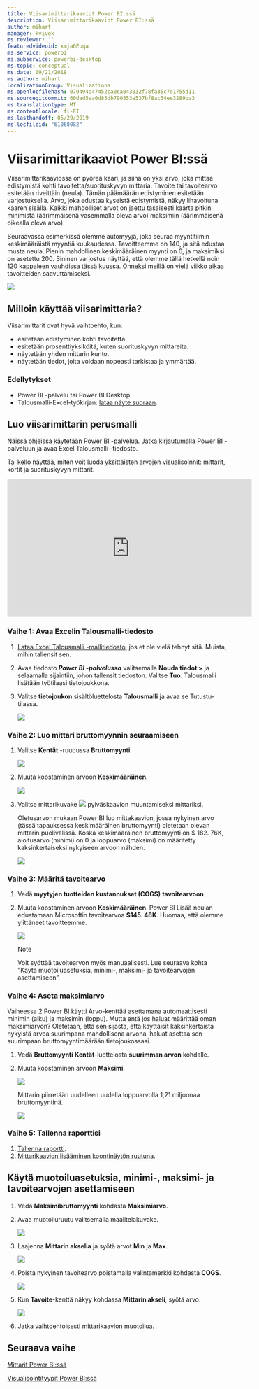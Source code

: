 ```yaml
---
title: Viisarimittarikaaviot Power BI:ssä
description: Viisarimittarikaaviot Power BI:ssä
author: mihart
manager: kvivek
ms.reviewer: ''
featuredvideoid: xmja6Epqa
ms.service: powerbi
ms.subservice: powerbi-desktop
ms.topic: conceptual
ms.date: 09/21/2018
ms.author: mihart
LocalizationGroup: Visualizations
ms.openlocfilehash: 079494a47452ca0ca043032f78fa35c7d1755d11
ms.sourcegitcommit: 60dad5aa0d85db790553e537bf8ac34ee3289ba3
ms.translationtype: MT
ms.contentlocale: fi-FI
ms.lasthandoff: 05/29/2019
ms.locfileid: "61068082"
---
```

# <a name="radial-gauge-charts-in-power-bi"></a>Viisarimittarikaaviot Power BI:ssä
Viisarimittarikaaviossa on pyöreä kaari, ja siinä on yksi arvo, joka mittaa edistymistä kohti tavoitetta/suorituskyvyn mittaria.  Tavoite tai tavoitearvo esitetään riveittäin (neula). Tämän päämäärän edistyminen esitetään varjostuksella.  Arvo, joka edustaa kyseistä edistymistä, näkyy lihavoituna kaaren sisällä. Kaikki mahdolliset arvot on jaettu tasaisesti kaarta pitkin minimistä (äärimmäisenä vasemmalla oleva arvo) maksimiin (äärimmäisenä oikealla oleva arvo).

Seuraavassa esimerkissä olemme automyyjä, joka seuraa myyntitiimin keskimääräistä myyntiä kuukaudessa. Tavoitteemme on 140, ja sitä edustaa musta neula.  Pienin mahdollinen keskimääräinen myynti on 0, ja maksimiksi on asetettu 200.  Sininen varjostus näyttää, että olemme tällä hetkellä noin 120 kappaleen vauhdissa tässä kuussa. Onneksi meillä on vielä viikko aikaa tavoitteiden saavuttamiseksi.

![](media/power-bi-visualization-radial-gauge-charts/gauge_m.png)

## <a name="when-to-use-a-radial-gauge"></a>Milloin käyttää viisarimittaria?
Viisarimittarit ovat hyvä vaihtoehto, kun:

* esitetään edistyminen kohti tavoitetta.
* esitetään prosenttiyksiköitä, kuten suorituskyvyn mittareita.
* näytetään yhden mittarin kunto.
* näytetään tiedot, joita voidaan nopeasti tarkistaa ja ymmärtää.

### <a name="prerequisites"></a>Edellytykset
 - Power BI -palvelu tai Power BI Desktop
 - Talousmalli-Excel-työkirjan: [lataa näyte suoraan](http://go.microsoft.com/fwlink/?LinkID=521962).

## <a name="create-a-basic-radial-gauge"></a>Luo viisarimittarin perusmalli
Näissä ohjeissa käytetään Power BI -palvelua. Jatka kirjautumalla Power BI -palveluun ja avaa Excel Talousmalli -tiedosto.  

Tai kello näyttää, miten voit luoda yksittäisten arvojen visualisoinnit: mittarit, kortit ja suorituskyvyn mittarit.

<iframe width="560" height="315" src="https://www.youtube.com/embed/xmja6EpqaO0?list=PL1N57mwBHtN0JFoKSR0n-tBkUJHeMP2cP" frameborder="0" allowfullscreen></iframe>

### <a name="step-1-open-the-financial-sample-excel-file"></a>Vaihe 1: Avaa Excelin Talousmalli-tiedosto
1. [Lataa Excel Talousmalli -mallitiedosto](../sample-financial-download.md), jos et ole vielä tehnyt sitä. Muista, mihin tallensit sen.

2. Avaa tiedosto ***Power BI -palvelussa*** valitsemalla **Nouda tiedot \>**  ja selaamalla sijaintiin, johon tallensit tiedoston. Valitse **Tuo**. Talousmalli lisätään työtilaasi tietojoukkona.

3. Valitse **tietojoukon** sisältöluettelosta **Talousmalli** ja avaa se Tutustu-tilassa.

    ![](media/power-bi-visualization-radial-gauge-charts/power-bi-dataset.png)

### <a name="step-2-create-a-gauge-to-track-gross-sales"></a>Vaihe 2: Luo mittari bruttomyynnin seuraamiseen
1. Valitse **Kentät** -ruudussa **Bruttomyynti**.
   
   ![](media/power-bi-visualization-radial-gauge-charts/grosssalesvalue_new.png)
2. Muuta koostaminen arvoon **Keskimääräinen**.
   
   ![](media/power-bi-visualization-radial-gauge-charts/changetoaverage_new.png)
3. Valitse mittarikuvake ![](media/power-bi-visualization-radial-gauge-charts/gaugeicon_new.png) pylväskaavion muuntamiseksi mittariksi.
   
   Oletusarvon mukaan Power BI luo mittakaavion, jossa nykyinen arvo (tässä tapauksessa keskimääräinen bruttomyynti) oletetaan olevan mittarin puolivälissä. Koska keskimääräinen bruttomyynti on $ 182. 76K, aloitusarvo (minimi) on 0 ja loppuarvo (maksimi) on määritetty kaksinkertaiseksi nykyiseen arvoon nähden.
   
   ![](media/power-bi-visualization-radial-gauge-charts/gauge_no_target.png)

### <a name="step-3-set-a-target-value"></a>Vaihe 3: Määritä tavoitearvo
1. Vedä **myytyjen tuotteiden kustannukset (COGS)** **tavoitearvoon**.
2. Muuta koostaminen arvoon **Keskimääräinen**.
   Power BI Lisää neulan edustamaan Microsoftin tavoitearvoa **$145. 48K**. Huomaa, että olemme ylittäneet tavoitteemme.
   
   ![](media/power-bi-visualization-radial-gauge-charts/gaugeinprogress_new.png)
   
   > [!NOTE]
   > Voit syöttää tavoitearvon myös manuaalisesti.  Lue seuraava kohta ”Käytä muotoiluasetuksia, minimi-, maksimi- ja tavoitearvojen asettamiseen”.
   > 
   > 

### <a name="step-4-set-a-maximum-value"></a>Vaihe 4: Aseta maksimiarvo
Vaiheessa 2 Power BI käytti Arvo-kenttää asettamana automaattisesti minimin (alku) ja maksimin (loppu).  Mutta entä jos haluat määrittää oman maksimiarvon?  Oletetaan, että sen sijasta, että käyttäisit kaksinkertaista nykyistä arvoa suurimpana mahdollisena arvona, haluat asettaa sen suurimpaan bruttomyyntimäärään tietojoukossasi. 

1. Vedä **Bruttomyynti** **Kentät**-luettelosta **suurimman arvon** kohdalle.
2. Muuta koostaminen arvoon **Maksimi**.
   
   ![](media/power-bi-visualization-radial-gauge-charts/setmaximum_new.png)
   
   Mittarin piirretään uudelleen uudella loppuarvolla 1,21 miljoonaa bruttomyyntinä.
   
   ![](media/power-bi-visualization-radial-gauge-charts/power-bi-final-gauge.png)

### <a name="step-5-save-your-report"></a>Vaihe 5: Tallenna raporttisi
1. [Tallenna raportti](../service-report-save.md).
2. [Mittarikaavion lisääminen koontinäytön ruutuna](../service-dashboard-pin-tile-from-report.md). 

## <a name="use-formatting-options-to-manually-set-minimum-maximum-and-target-values"></a>Käytä muotoiluasetuksia, minimi-, maksimi- ja tavoitearvojen asettamiseen
1. Vedä **Maksimibruttomyynti** kohdasta **Maksimiarvo**.
2. Avaa muotoiluruutu valitsemalla maalitelakuvake.
   
   ![](media/power-bi-visualization-radial-gauge-charts/power-bi-roller.png)
3. Laajenna **Mittarin akselia** ja syötä arvot **Min** ja **Max**.
   
    ![](media/power-bi-visualization-radial-gauge-charts/power-bi-gauge-axis.png)
4. Poista nykyinen tavoitearvo poistamalla valintamerkki kohdasta **COGS**.
   
    ![](media/power-bi-visualization-radial-gauge-charts/pbi_remove_target.png)
5. Kun **Tavoite**-kenttä näkyy kohdassa **Mittarin akseli**, syötä arvo.
   
    ![](media/power-bi-visualization-radial-gauge-charts/power-bi-gauge-target.png)
6. Jatka vaihtoehtoisesti mittarikaavion muotoilua.

## <a name="next-step"></a>Seuraava vaihe

[Mittarit Power BI:ssä](power-bi-visualization-kpi.md)

[Visualisointityypit Power BI:ssä](power-bi-visualization-types-for-reports-and-q-and-a.md)

